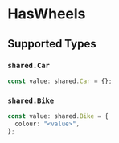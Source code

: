 # HasWheels


## Supported Types

### `shared.Car`

```typescript
const value: shared.Car = {};
```

### `shared.Bike`

```typescript
const value: shared.Bike = {
  colour: "<value>",
};
```

